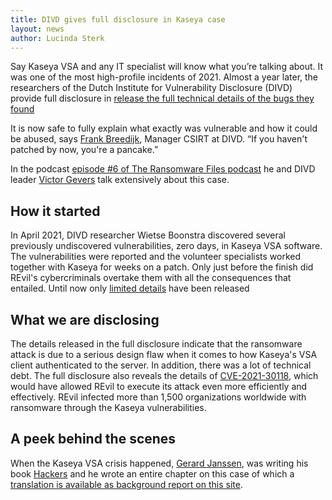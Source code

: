 ```yaml
---
title: DIVD gives full disclosure in Kaseya case
layout: news
author: Lucinda Sterk
---
```

Say Kaseya VSA and any IT specialist will know what you’re talking about. It was one of the most high-profile incidents of 2021. Almost a year later, the researchers of the Dutch Institute for Vulnerability Disclosure (DIVD) provide full disclosure in [release the full technical details of the bugs they found](https://csirt.divd.nl/2022/04/04/Kaseya-VSA-Full-Disclosure/)

It is now safe to fully explain what exactly was vulnerable and how it could be abused, says [Frank Breedijk](/team/Frank%20Breedijk), Manager CSIRT at DIVD. “If you haven't patched by now, you're a pancake.”

In the podcast [episode #6 of The Ransomware Files podcast](https://www.bankinfosecurity.com/interviews/ransomware-files-episode-6-kaseya-revil-i-5045) he and DIVD leader [Victor Gevers](/team/Victor%20Gevers) talk extensively about this case.

How it started
---
In April 2021, DIVD researcher Wietse Boonstra discovered several previously undiscovered vulnerabilities, zero days, in Kaseya VSA software. The vulnerabilities were reported and the volunteer specialists worked together with Kaseya for weeks on a patch. Only just before the finish did REvil's cybercriminals overtake them with all the consequences that entailed. Until now only [limited details](https://csirt.divd.nl/2021/07/07/Kaseya-Limited-Disclosure/) have been released

What we are disclosing
----------------------
The details released in the full disclosure indicate that the ransomware attack is due to a serious design flaw when it comes to how Kaseya's VSA client authenticated to the server. In addition, there was a lot of technical debt. The full disclosure also reveals the details of [CVE-2021-30118](https://csirt.divd.nl/CVE-2021-30118), which would have allowed REvil to execute its attack even more efficiently and effectively. REvil infected more than 1,500 organizations worldwide with ransomware through the Kaseya vulnerabilities.

A peek behind the scenes
------------------------
When the Kaseya VSA crisis happened, [Gerard Janssen](/team/Gerard%20Janssen/), was writing his book [Hackers](https://www.thomasrap.nl/boek/hackers/) and he wrote an entire chapter on this case of which a [translation is available as background report on this site](/reports/2021-00002-Kaseya%20VSA%20behind%20the%20scenes/).
